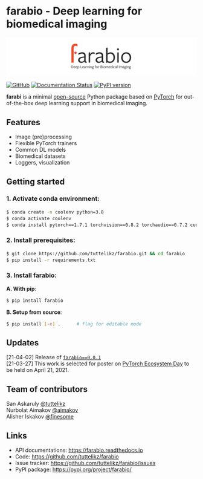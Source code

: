 # farabio - Deep learning for biomedical imaging

![logo](logo/Final_Cropped_3.png)

[![GitHub](https://img.shields.io/github/license/tuttelikz/farabio)](https://opensource.org/licenses/MIT) [![Documentation Status](https://readthedocs.org/projects/farabio/badge/?version=latest)](https://farabio.readthedocs.io/en/latest)
[![PyPI version](https://img.shields.io/pypi/v/farabio)](https://badge.fury.io/py/farabio)

**farabi** is a minimal [open-source](LICENSE) Python package based on [PyTorch](https://pytorch.org/) for out-of-the-box deep learning support in biomedical imaging. 

## Features

- Image (pre)processing
- Flexible PyTorch trainers
- Common DL models
- Biomedical datasets
- Loggers, visualization 

## Getting started

### 1. Activate conda environment:

```bash
$ conda create -n coolenv python=3.8
$ conda activate coolenv
$ conda install pytorch==1.7.1 torchvision==0.8.2 torchaudio==0.7.2 cudatoolkit=11.0 -c pytorch
```

### 2. Install prerequisites:

```bash
$ git clone https://github.com/tuttelikz/farabio.git && cd farabio
$ pip install -r requirements.txt
```

### 3. Install **farabio**:

**A. With pip**:
```bash
$ pip install farabio 
```

**B. Setup from source**:
```bash
$ pip install [-e] .      # flag for editable mode
```

## Updates
[21-04-02] Release of [`farabio==0.0.1`](https://pypi.org/project/farabio/)  
[21-03-27] This work is selected for poster on [PyTorch Ecosystem Day](https://pytorchecosystemday.fbreg.com/) to be held on April 21, 2021.

## Team of contributors

San Askaruly [@tuttelikz](https://github.com/tuttelikz)  
Nurbolat Aimakov [@aimakov](https://github.com/aimakov)  
Alisher Iskakov [@finesome](https://github.com/finesome)

## Links

- API documentations: https://farabio.readthedocs.io
- Code: https://github.com/tuttelikz/farabio
- Issue tracker: https://github.com/tuttelikz/farabio/issues
- PyPI package: https://pypi.org/project/farabio/